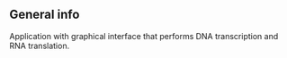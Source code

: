 ## General info
Application with graphical interface that performs DNA transcription and RNA translation.
